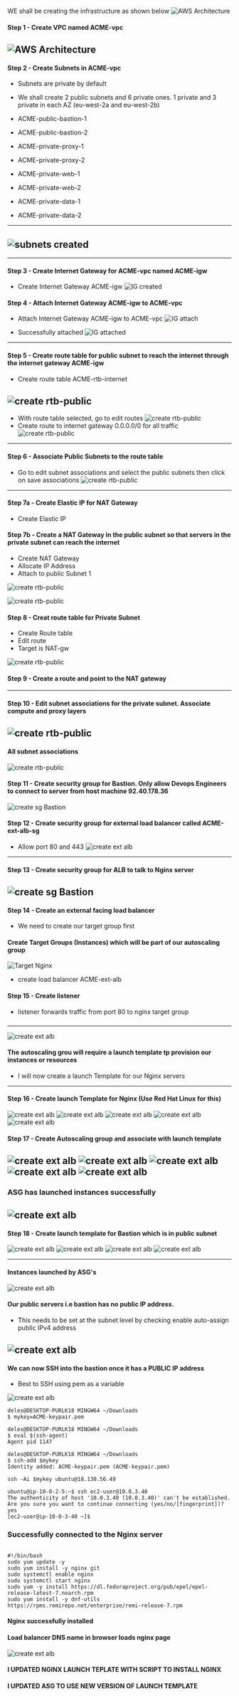 WE shall be creating the infrastructure as shown below
![AWS Architecture](./images/AWS-Architecture.jpg)

#### Step 1 - Create VPC named ACME-vpc
![AWS Architecture](./images/vpc-create.JPG)
---



#### Step 2 - Create Subnets in ACME-vpc
- Subnets are private by default
- We shall create 2 public subnets and 6 private ones. 1 private and 3 private in each AZ (eu-west-2a and eu-west-2b)

- ACME-public-bastion-1  
- ACME-public-bastion-2
- ACME-private-proxy-1
- ACME-private-proxy-2
- ACME-private-web-1
- ACME-private-web-2
- ACME-private-data-1
- ACME-private-data-2
---
![subnets created](./images/subnets-created.JPG)
---
---
#### Step 3 - Create Internet Gateway for ACME-vpc named ACME-igw

- Create Internet Gateway ACME-igw
![IG created](./images/igw-created.JPG)

#### Step 4 - Attach Internet Gateway ACME-igw to ACME-vpc

- Attach Internet Gateway ACME-igw to ACME-vpc
![IG attach](./images/igw-attaching.JPG)

- Successfully attached
![IG attached](./images/igw-attached.JPG)

---
#### Step 5 - Create route table for public subnet to reach the internet through the internet gateway ACME-igw
- Create route table ACME-rtb-internet

![create rtb-public](./images/route-table-create-internet-public.JPG)
---
- With route table selected, go to edit routes 
![create rtb-public](./images/edit-routes.JPG)
- Create route to internet gateway 0.0.0.0/0 for all traffic
![create rtb-public](./images/route-added-igw.JPG)
---


#### Step 6 - Associate Public Subnets to the route table
- Go to edit subnet associations and select the public subnets then click on save associations
![create rtb-public](./images/edit-subnet-associations.JPG)

---
#### Step 7a - Create Elastic IP for NAT Gateway

- Create Elastic IP 


#### Step 7b - Create a NAT Gateway in the public subnet so that servers in the private subnet can reach the internet

- Create NAT Gateway
- Allocate IP Address
- Attach to public Subnet 1

![create rtb-public](./images/nat-gateway.JPG)

![create rtb-public](./images/nat-gateway2.JPG)


#### Step 8 - Creat route table for Private Subnet

- Create Route table
- Edit route
- Target is NAT-gw


![create rtb-public](./images/private-rtb1.JPG)

#### Step 9 - Create a route and point to the NAT gateway
---

#### Step 10 - Edit subnet associations for the private subnet. Associate compute and proxy layers

![create rtb-public](./images/edit-subnet-associations-private.JPG)
---
#### All subnet associations
![create rtb-public](./images/all-subnet-associations.JPG)

#### Step 11 - Create security group for Bastion. Only allow Devops Engineers to connect to server from host machine 92.40.178.36
![create sg  Bastion](./images/bastion-sg.JPG)
#### Step 12 - Create security group for external load balancer called ACME-ext-alb-sg
- Allow port 80 and 443
![create ext alb](./images/ext-alb-sg.JPG)
---
#### Step 13 - Create security group for ALB to talk to Nginx server

![create sg  Bastion](./images/nginx-sg.JPG) 
---

#### Step 14 - Create an external facing load balancer

- We need to create our target group first
#### Create Target Groups (Instances) which will be part of our autoscaling group

![Target Nginx](./images/target-group-nginx.JPG)

- create load balancer ACME-ext-alb

#### Step 15 - Create listener
- listener forwards traffic from port 80 to nginx target group
### 
--- 


![create ext alb](./images/ext-lb-listener.JPG)


#### The autoscaling grou will require a launch template tp provision our instances or resources
- I will now create a launch Template for our Nginx servers
---

#### Step 16 - Create launch Template for Nginx (Use Red Hat Linux for this)

![create ext alb](./images/Nginxlaunchtemp1.JPG)
![create ext alb](./images/Nginxlaunchtemp2.JPG)
![create ext alb](./images/Nginxlaunchtemp3.JPG)
![create ext alb](./images/Nginxlaunchtemp4.JPG)
![create ext alb](./images/Nginxlaunchtemp4.JPG)


#### Step 17 - Create Autoscaling group and associate with launch template
![create ext alb](./images/asgnginx1.JPG)
![create ext alb](./images/asgnginx2.JPG)
![create ext alb](./images/asgnginx3.JPG)
![create ext alb](./images/asgnginx4.JPG)
![create ext alb](./images/asgnginx5.JPG)
---
### ASG has launched instances successfully
![create ext alb](./images/asginstances.JPG)
---
#### Step 18 - Create launch template for Bastion which is in public subnet
![create ext alb](./images/autoscalingbastion1.JPG)
![create ext alb](./images/autoscalingbastion2.JPG)
![create ext alb](./images/autoscalingbastion3.JPG)
![create ext alb](./images/autoscalingbastion4.JPG)

---
#### Instances launched by ASG's
![create ext alb](./images/instancesbastionnginx.JPG)

#### Our public servers i.e bastion has no public IP address. 
- This needs to be set at the subnet level by checking enable auto-assign public IPv4 address

![create ext alb](./images/autoassign-ip.JPG)
---

#### We can now SSH into the bastion once it has a PUBLIC IP address
- Best to SSH using pem as a variable

![create ext alb](./images/addsshkey.JPG)

```
deles@DESKTOP-PURLK18 MINGW64 ~/Downloads
$ mykey=ACME-keypair.pem

deles@DESKTOP-PURLK18 MINGW64 ~/Downloads
$ eval $(ssh-agent)
Agent pid 1147

deles@DESKTOP-PURLK18 MINGW64 ~/Downloads
$ ssh-add $mykey
Identity added: ACME-keypair.pem (ACME-keypair.pem)
```
```
ssh -Ai $mykey ubuntu@18.130.56.49
```
```
ubuntu@ip-10-0-2-5:~$ ssh ec2-user@10.0.3.40                                                                                                                        
The authenticity of host '10.0.3.40 (10.0.3.40)' can't be established.
Are you sure you want to continue connecting (yes/no/[fingerprint])? yes
[ec2-user@ip-10-0-3-40 ~]$ 
```
### Successfully connected to the Nginx server
```

#!/bin/bash
sudo yum update -y
sudo yum install -y nginx git
sudo systemctl enable nginx
sudo systemctl start nginx
sudo yum -y install https://dl.fedoraproject.org/pub/epel/epel-release-latest-7.noarch.rpm
sudo yum install -y dnf-utils  https://rpms.remirepo.net/enterprise/remi-release-7.rpm
```
#### Nginx successfully installed
#### Load balancer DNS name in browser loads nginx page
![create ext alb](./images/nginxinstalled.JPG)

#### I UPDATED NGINX LAUNCH TEPLATE WITH  SCRIPT TO INSTALL NGINX
#### I UPDATED ASG TO USE NEW VERSION OF LAUNCH TEMPLATE